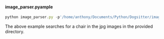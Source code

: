 #### image_parser.pyample
```javascript
python image_parser.py -p'/home/anthony/Documents/Python/Dogsitter/images/dataset/negatives/' -b'chair' -e'jpg' --verbose
```

The above example searches for a chair in the jpg images in the provided directory.
